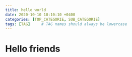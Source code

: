```yaml
---
title: hello world
date: 2020-10-10 10:10:10 +0400
categories: [TOP_CATEGORIE, SUB_CATEGORIE]
tags: [TAG]     # TAG names should always be lowercase
---
```


# Hello friends
